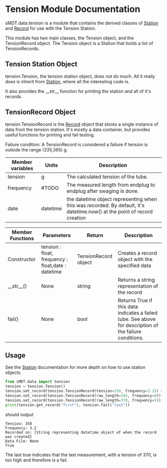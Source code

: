 Tension Module Documentation
==========================

sMDT.data.tension is a module that contains the derived classes of [Station](station.md) and [Record](record.md) for use with the Tension Station. 

This module has two main classes, the Tension object, and the TensionRecord object. The Tension object is a Station that holds a list of TensionRecords.

Tension Station Object
--------------------
tension.Tension, the tension station object, does not do much. All it really does is inherit from [Station](station.md), where all the interesting code is. 

It also provides the \_\_str\_\_ function for printing the station and all of it's records.

TensionRecord Object
------------------
tension.TensionRecord is the [Record](record.md) object that stores a single instance of data from the tension station. 
It's mostly a data container, but provides useful functions for printing and fail testing. 

Failure condition: A TensionRecord is considered a failure if tension is outside the range (335,365) g.

Member variables|Units|Description
---|---|---
tension | g | The calculated tension of the tube.
frequency | #TODO | The measured length from endplug to endplug after swaging is done.
date | datetime | the datetime object representing when this was recorded. By default, it's datetime.now() at the point of record creation

Member Functions|Parameters|Return|Description
---|---|---|---
Constructor|tension : float, frequency : float,date : datetime | TensionRecord object | Creates a record object with the specified data
\_\_str\_\_()|None|string|Returns a string representation of the record
fail()|None|bool|Returns True if this data indicates a failed tube. See above for description of the failure conditions.

Usage
-----
See the [Station](station.md) documentation for more depth on how to use station objects. 
```python
from sMDT.data import tension
tension = tension.Tension()                                                #instantiate tension station object
tension.set_record(tension.TensionRecord(tension=350, frequency=3.2)) #add 3 TensionRecords to the tension station, nonsense values for frequency
tension.set_record(tension.TensionRecord(raw_length=345, frequency=8))
tension.set_record(tension.TensionRecord(raw_length=370, frequency=5))
print(tension.get_record("first"), tension.fail("last"))                   #print the first TensionRecord, and whether the tube fails based on the last record.
```
should output
```
Tension: 350
Frequency: 3.2
Recorded on: [String representing datetime object of when the record was created]
Data File: None
True
```
The last true indicates that the last measurement, with a tension of 370, is too high and therefore is a fail.